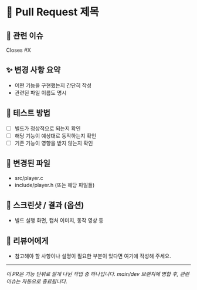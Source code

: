 # 🚀 Pull Request 제목
<!-- 예: ✨ 플레이어 무적 깜빡이기 기능 구현 (#3) -->

## 📌 관련 이슈
Closes #X

## ✨ 변경 사항 요약
- 어떤 기능을 구현했는지 간단히 작성
- 관련된 파일 이름도 명시

## 🧪 테스트 방법
- [ ] 빌드가 정상적으로 되는지 확인
- [ ] 해당 기능이 예상대로 동작하는지 확인
- [ ] 기존 기능이 영향을 받지 않는지 확인

## 📂 변경된 파일
- src/player.c
- include/player.h
(또는 해당 파일들)

## 📸 스크린샷 / 결과 (옵션)
- 빌드 실행 화면, 캡처 이미지, 동작 영상 등

## 🙏 리뷰어에게
- 참고해야 할 사항이나 설명이 필요한 부분이 있다면 여기에 작성해 주세요.

---

_이 PR은 기능 단위로 잘게 나뉜 작업 중 하나입니다. main/dev 브랜치에 병합 후, 관련 이슈는 자동으로 종료됩니다._
